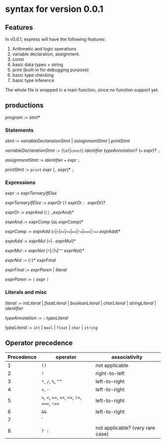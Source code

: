 # syntax for version 0.0.1

## Features

In v0.0.1, express will have the following features:

1. Arithmetic and logic operations
1. variable declaration, assignment.
1. const
1. basic data types + string
1. print (built-in for debugging purpose)
1. basic type checking
1. basic type inference

The whole file is wrapped in a main function, since no function support yet.

## productions

_program_ := _stmt_*

### Statements

_stmt_ := _variableDeclarationStmt_ | _assignmentStmt_ | _printStmt_

_variableDeclarationStmt_ := (`let`|`const`) _identifier_ _typeAnnotation_? (`=` _expr_)? `;`

_assignmentStmt_ := _identifier_ `=` _expr_ `;`

_printStmt_ := `print` _expr_ (`,` _expr_)* `;`

### Expressions

_expr_ := _exprTernaryIfElse_

_exprTernaryIfElse_ := _exprOr_ (`?` _exprOr_ `: `_exprOr_)?

_exprOr_ := _exprAnd_ (`||` _exprAnd)*

_exprAnd_ := _exprComp_ (`&&` _exprComp_)*

_exprComp_ := _exprAdd_ (`>`|`<`|`>=`|`<=`|`==`|`!=`|`===`|`!==` _exprAdd_)*

_exprAdd_ := _exprMul_ (`+`|`-` _exprMul_)*

_exprMul_ := _exprNot_ (`*`|`/`|`%`|`^^` _exprNot_)*

_exprNot_ := (`!`)* _exprFinal_

_exprFinal_ := _exprParen_ | _literal_

_exprParen_ := `(` _expr_ `)`


### Literals and misc

_literal_ := _intLiteral_ | _floatLiteral_ | _booleanLiteral_ | _charLiteral_ | _stringLiteral_ | _identifier_

_typeAnnotation_ := `:` _typeLiteral_

_typeLiteral_ := `int` | `bool` | `float` | `char` | `string`

## Operator precedence

| Precedence | operator | associativity |
| ---------- | ---------| ------------- |
| 1          | `()`     | not applicable |
| 2          | `!` | right-to-left |
| 3          | `*`, `/`, `%`, `^^` | left-to-right |
| 4          | `+`, `-`| left-to-right |
| 5          | `>`, `<`, `>=`, `<=`, `==`, `!=`, `===`, `!==` | left-to-right |
| 6 | `&&` | left-to-right |
| 7 | `||` | left-to-right |
| 8          | `? :` | not applicable? (very rare case) |
